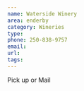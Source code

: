 ```yaml
---
name: Waterside Winery
area: enderby
category: Wineries
type:
phone: 250-838-9757
email:
url:
tags:
---
```


Pick up or Mail
